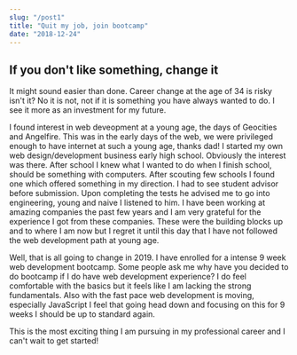 ```yaml
---
slug: "/post1"
title: "Quit my job, join bootcamp"
date: "2018-12-24"
---
```


## If you don't like something, change it

It might sound easier than done. Career change at the age of 34 is risky isn't it? No it is not, not if it is something you have always wanted to do. I see it more as an investment for my future.

I found interest in web deveopment at a young age, the days of Geocities and Angelfire. This was in the early days of the web, we were privileged enough to have internet at such a young age, thanks dad! I started my own web design/development business early high school. Obviously the interest was there. After school I knew what I wanted to do when I finish school, should be something with computers. After scouting few schools I found one which offered something in my direction. I had to see student advisor before submission. Upon completing the tests he advised me to go into engineering, young and naive I listened to him. I have been working at amazing companies the past few years and I am very grateful for the experience I got from these companies. These were the building blocks up and to where I am now but I regret it until this day that I have not followed the web development path at young age. 

Well, that is all going to change in 2019. I have enrolled for a intense 9 week web development bootcamp. Some people ask me why have you decided to do bootcamp if I do have web development experience? I do feel comfortable with the basics but it feels like I am lacking the strong fundamentals. Also with the fast pace web development is moving, especially JavaScript I feel that going head down and focusing on this for 9 weeks I should be up to standard again.

This is the most exciting thing I am pursuing in my professional career and I can't wait to get started! 